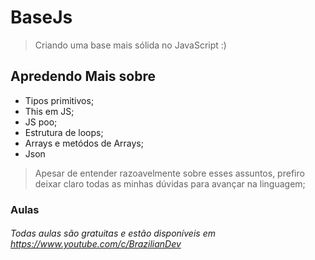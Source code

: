 # BaseJs

> Criando uma base mais sólida no JavaScript :)

## Apredendo Mais sobre 

* Tipos primitivos;
* This em JS;
* JS poo;
* Estrutura de loops;
* Arrays e metódos de Arrays;
* Json 

> Apesar de entender razoavelmente sobre esses assuntos, prefiro deixar claro todas as minhas dúvidas para avançar na linguagem;

### Aulas 

###### Todas aulas são gratuitas e estão disponíveis em <https://www.youtube.com/c/BrazilianDev>


